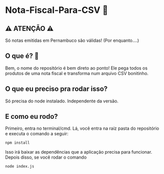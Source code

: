# Nota-Fiscal-Para-CSV 📃

## ⚠ ATENÇÃO ⚠
Só notas emitidas em Pernambuco são válidas! (Por enquanto....)

## O que é? 🤔
Bem, o nome do repositório é bem direto ao ponto! Ele pega todos os produtos de uma nota fiscal e transforma num arquivo CSV bonitinho.

## O que eu preciso pra rodar isso?
Só precisa do node instalado. Independente da versão.

## E como eu rodo?
Primeiro, entra no terminal/cmd. Lá, você entra na raíz pasta do repositório e executa o comando a seguir:
```
npm install  
```
Isso irá baixar as dependências que a aplicação precisa para funcionar. Depois disso, se você rodar o comando 
```
node index.js
```
